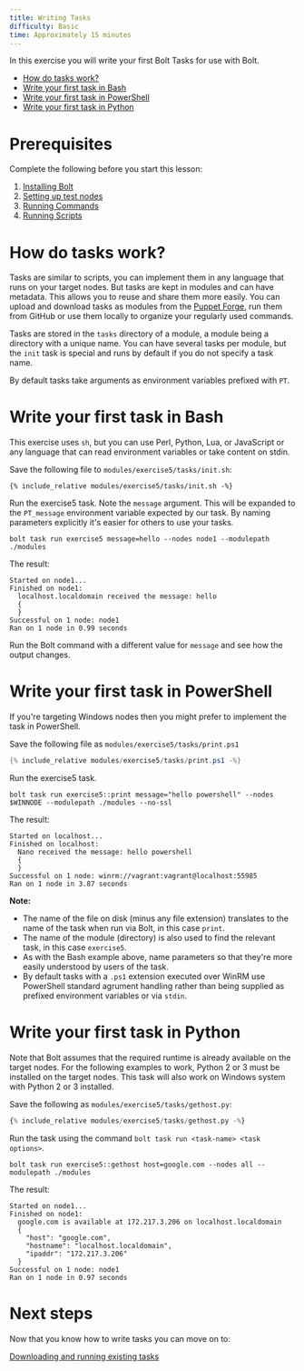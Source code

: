 ```yaml
---
title: Writing Tasks
difficulty: Basic
time: Approximately 15 minutes
---
```


In this exercise you will write your first Bolt Tasks for use with Bolt. 

- [How do tasks work?](#how-do-tasks-work)
- [Write your first task in Bash](#write-your-first-task-in-bash)
- [Write your first task in PowerShell](#write-your-first-task-in-powershell)
- [Write your first task in Python](#write-your-first-task-in-python)

# Prerequisites
Complete the following before you start this lesson:

1. [Installing Bolt](../01-installing-bolt)
1. [Setting up test nodes](../02-acquiring-nodes)
1. [Running Commands](../03-running-commands)
1. [Running Scripts](../04-running-scripts)


# How do tasks work?

Tasks are similar to scripts, you can implement them in any language that runs on your target nodes. But tasks are kept in modules and can have metadata. This allows you to reuse and share them more easily. You can upload and download tasks as modules from the [Puppet Forge](https://forge.puppet.com/), run them from GitHub or use them locally to organize your regularly used commands.

Tasks are stored in the `tasks` directory of a module, a module being a directory with a unique name. You can have several tasks per module, but the `init` task is special and runs by default if you do not specify a task name.

By default tasks take arguments as environment variables prefixed with `PT`. 

# Write your first task in Bash

This exercise uses `sh`, but you can use Perl, Python, Lua, or JavaScript or any language that can read environment variables or take content on stdin.

Save the following file to `modules/exercise5/tasks/init.sh`:

```shell
{% include_relative modules/exercise5/tasks/init.sh -%}
```

Run the exercise5 task. Note the `message` argument. This will be expanded to the `PT_message` environment variable expected by our task. By naming parameters explicitly it's easier for others to use your tasks.

```shell
bolt task run exercise5 message=hello --nodes node1 --modulepath ./modules
```

The result:

```
Started on node1...
Finished on node1:
  localhost.localdomain received the message: hello
  {
  }
Successful on 1 node: node1
Ran on 1 node in 0.99 seconds
```

Run the Bolt command with a different value for `message` and see how the output changes.


# Write your first task in PowerShell

If you're targeting Windows nodes then you might prefer to implement the task in PowerShell. 

Save the following file as `modules/exercise5/tasks/print.ps1`

```powershell
{% include_relative modules/exercise5/tasks/print.ps1 -%}
```

Run the exercise5 task. 

```shell
bolt task run exercise5::print message="hello powershell" --nodes $WINNODE --modulepath ./modules --no-ssl
```

The result:

```
Started on localhost...
Finished on localhost:
  Nano received the message: hello powershell
  {
  }
Successful on 1 node: winrm://vagrant:vagrant@localhost:55985
Ran on 1 node in 3.87 seconds
```

**Note:**

* The name of the file on disk (minus any file extension) translates to the name of the task when run via Bolt, in this case `print`.
* The name of the module (directory) is also used to find the relevant task, in this case `exercise5`.
* As with the Bash example above, name parameters so that they're more easily understood by users of the task.
* By default tasks with a `.ps1` extension executed over WinRM use PowerShell standard agrument handling rather than being supplied as prefixed environment variables or via `stdin`. 

# Write your first task in Python

Note that Bolt assumes that the required runtime is already available on the target nodes. For the following examples to work, Python 2 or 3 must be installed on the target nodes. This task will also work on Windows system with Python 2 or 3 installed.

Save the following as `modules/exercise5/tasks/gethost.py`:

```python
{% include_relative modules/exercise5/tasks/gethost.py -%}
```

Run the task using the command `bolt task run <task-name> <task options>`.

```shell
bolt task run exercise5::gethost host=google.com --nodes all --modulepath ./modules
```

The result:

```
Started on node1...
Finished on node1:
  google.com is available at 172.217.3.206 on localhost.localdomain
  {
    "host": "google.com",
    "hostname": "localhost.localdomain",
    "ipaddr": "172.217.3.206"
  }
Successful on 1 node: node1
Ran on 1 node in 0.97 seconds
```

# Next steps

Now that you know how to write tasks you can move on to:

[Downloading and running existing tasks](../06-downloading-and-running-existing-tasks)
